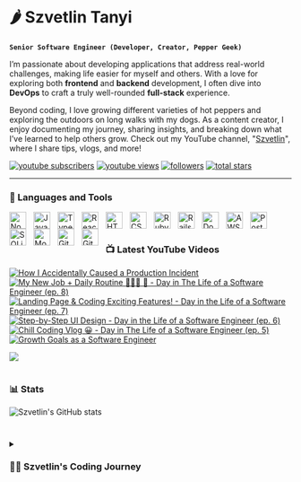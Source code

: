 # 🌶️ Szvetlin Tanyi

**`Senior Software Engineer (Developer, Creator, Pepper Geek)`**

I’m passionate about developing applications that address real-world challenges, making life easier for myself and others. With a love for exploring both **frontend** and **backend** development, I often dive into **DevOps** to craft a truly well-rounded **full-stack** experience. 

Beyond coding, I love growing different varieties of hot peppers and exploring the outdoors on long walks with my dogs. As a content creator, I enjoy documenting my journey, sharing insights, and breaking down what I’ve learned to help others grow. Check out my YouTube channel, "[Szvetlin][youtube]", where I share tips, vlogs, and more!

  <p align="left">
      <a href="https://www.youtube.com/@szvetlin?sub_confirmation=1">
         <img alt="youtube subscribers" title="Subscribe to my YouTube channel" src="https://custom-icon-badges.demolab.com/youtube/channel/subscribers/UCnofkigc-J0eEwyHdM9ybmQ?color=%23E05D44&label=SUBSCRIBE&logo=video&logoColor=white&style=for-the-badge&labelColor=CE4630"/></a> 
      <a href="https://www.youtube.com/@szvetlin">
         <img alt="youtube views" title="YouTube views" src="https://custom-icon-badges.demolab.com/youtube/channel/views/UCnofkigc-J0eEwyHdM9ybmQ?color=%23E1AD0E&logo=eye&logoColor=white&style=for-the-badge&labelColor=C79600"/></a> 
      <a href="https://github.com/tsvetlin?tab=followers">
         <img alt="followers" title="Follow me on Github" src="https://custom-icon-badges.demolab.com/github/followers/tsvetlin?color=236ad3&labelColor=1155ba&style=for-the-badge&logo=person-add&label=Follow&logoColor=white"/></a>
      <a href="https://github.com/tsvetlin?tab=repositories&sort=stargazers">
         <img alt="total stars" title="Total stars on GitHub" src="https://custom-icon-badges.demolab.com/github/stars/tsvetlin?color=55960c&style=for-the-badge&labelColor=488207&logo=star"/></a>
   </p>

---

### 🧰 Languages and Tools

<img align="left" alt="NodeJS" width="30px" style="padding-right:10px;" src="https://cdn.jsdelivr.net/gh/devicons/devicon@latest/icons/nodejs/nodejs-original.svg" />
<img align="left" alt="JavaScript" width="30px" style="padding-right:10px;" src="https://cdn.jsdelivr.net/gh/devicons/devicon/icons/javascript/javascript-plain.svg" />
<img align="left" alt="TypeScript" width="30px" style="padding-right:10px;" src="https://cdn.jsdelivr.net/gh/devicons/devicon/icons/typescript/typescript-plain.svg" />
<img align="left" alt="React" width="30px" style="padding-right:10px;" src="https://cdn.jsdelivr.net/gh/devicons/devicon/icons/react/react-original.svg" />
<img align="left" alt="HTML" width="30px" style="padding-right:10px;" src="https://cdn.jsdelivr.net/gh/devicons/devicon/icons/html5/html5-plain.svg" />
<img align="left" alt="CSS" width="30px" style="padding-right:10px;" src="https://cdn.jsdelivr.net/gh/devicons/devicon/icons/css3/css3-plain.svg" />
<img align="left" alt="Ruby" width="30px" style="padding-right:10px;" src="https://cdn.jsdelivr.net/gh/devicons/devicon@latest/icons/ruby/ruby-original.svg" />
<img align="left" alt="Rails" width="30px" style="padding-right:10px;" src="https://cdn.jsdelivr.net/gh/devicons/devicon@latest/icons/rails/rails-plain.svg" />
<img align="left" alt="Docker" width="30px" style="padding-right:10px;" src="https://cdn.jsdelivr.net/gh/devicons/devicon@latest/icons/docker/docker-original.svg" />
<img align="left" alt="AWS" width="30px" style="padding-right:10px;" src="https://cdn.jsdelivr.net/gh/devicons/devicon@latest/icons/amazonwebservices/amazonwebservices-original-wordmark.svg" />
<img align="left" alt="Postgres" width="30px" style="padding-right:10px;" src="https://cdn.jsdelivr.net/gh/devicons/devicon@latest/icons/postgresql/postgresql-original.svg" />
<img align="left" alt="SQLite" width="30px" style="padding-right:10px;" src="https://cdn.jsdelivr.net/gh/devicons/devicon@latest/icons/sqlite/sqlite-original.svg" />
<img align="left" alt="MongoDB" width="30px" style="padding-right:10px;" src="https://cdn.jsdelivr.net/gh/devicons/devicon@latest/icons/mongodb/mongodb-original.svg" />
<img align="left" alt="Git" width="30px" style="padding-right:10px;" src="https://cdn.jsdelivr.net/gh/devicons/devicon@latest/icons/git/git-original.svg" />
<img align="left" alt="GitHub" width="30px" style="padding-right:10px;" src="https://cdn.jsdelivr.net/gh/devicons/devicon@latest/icons/github/github-original.svg" />
<br />      

#

### 📺 Latest YouTube Videos

<!-- BEGIN YOUTUBE-CARDS -->
[![How I Accidentally Caused a Production Incident](https://ytcards.demolab.com/?id=Sp0a_w5pdCw&title=How+I+Accidentally+Caused+a+Production+Incident&lang=en&timestamp=1733322176&background_color=%230d1117&title_color=%23ffffff&stats_color=%23dedede&max_title_lines=1&width=250&border_radius=5 "How I Accidentally Caused a Production Incident")](https://www.youtube.com/watch?v=Sp0a_w5pdCw)
[![My New Job + Daily Routine 🦮🐕‍🦺 🌮 - Day in The Life of a Software Engineer (ep. 8)](https://ytcards.demolab.com/?id=38ZgXqGAhXM&title=My+New+Job+%2B+Daily+Routine+%F0%9F%A6%AE%F0%9F%90%95%E2%80%8D%F0%9F%A6%BA%C2%A0%F0%9F%8C%AE+-+Day+in+The+Life+of+a+Software+Engineer+%28ep.+8%29&lang=en&timestamp=1729414004&background_color=%230d1117&title_color=%23ffffff&stats_color=%23dedede&max_title_lines=1&width=250&border_radius=5 "My New Job + Daily Routine 🦮🐕‍🦺 🌮 - Day in The Life of a Software Engineer (ep. 8)")](https://www.youtube.com/watch?v=38ZgXqGAhXM)
[![Landing Page & Coding Exciting Features! - Day in the Life of a Software Engineer (ep. 7)](https://ytcards.demolab.com/?id=yB04-DHYyeE&title=Landing+Page+%26+Coding+Exciting+Features%21+-+Day+in+the+Life+of+a+Software+Engineer+%28ep.+7%29&lang=en&timestamp=1711396455&background_color=%230d1117&title_color=%23ffffff&stats_color=%23dedede&max_title_lines=1&width=250&border_radius=5 "Landing Page & Coding Exciting Features! - Day in the Life of a Software Engineer (ep. 7)")](https://www.youtube.com/watch?v=yB04-DHYyeE)
[![Step-by-Step UI Design - Day in the Life of a Software Engineer (ep. 6)](https://ytcards.demolab.com/?id=6SVN1fpYtzI&title=Step-by-Step+UI+Design+-+Day+in+the+Life+of+a+Software+Engineer+%28ep.+6%29&lang=en&timestamp=1710521166&background_color=%230d1117&title_color=%23ffffff&stats_color=%23dedede&max_title_lines=1&width=250&border_radius=5 "Step-by-Step UI Design - Day in the Life of a Software Engineer (ep. 6)")](https://www.youtube.com/watch?v=6SVN1fpYtzI)
[![Chill Coding Vlog 😀 - Day in The Life of a Software Engineer (ep. 5)](https://ytcards.demolab.com/?id=W-zVw54CuhQ&title=Chill+Coding+Vlog+%F0%9F%98%80+-+Day+in+The+Life+of+a+Software+Engineer+%28ep.+5%29&lang=en&timestamp=1709191504&background_color=%230d1117&title_color=%23ffffff&stats_color=%23dedede&max_title_lines=1&width=250&border_radius=5 "Chill Coding Vlog 😀 - Day in The Life of a Software Engineer (ep. 5)")](https://www.youtube.com/watch?v=W-zVw54CuhQ)
[![Growth Goals as a Software Engineer](https://ytcards.demolab.com/?id=uzk1K6A_So4&title=Growth+Goals+as+a+Software+Engineer&lang=en&timestamp=1708699685&background_color=%230d1117&title_color=%23ffffff&stats_color=%23dedede&max_title_lines=1&width=250&border_radius=5 "Growth Goals as a Software Engineer")](https://www.youtube.com/watch?v=uzk1K6A_So4)
<!-- END YOUTUBE-CARDS -->

[<img src="https://custom-icon-badges.demolab.com/badge/-Subscribe%20For%20More-red?style=for-the-badge&logo=video&logoColor=white"/>](https://www.youtube.com/@szvetlin?sub_confirmation=1)

#

### 📊 Stats

![Szvetlin's GitHub stats](https://github-readme-stats.vercel.app/api?username=tsvetlin&show_icons=true&theme=algolia)          
          
#

<details>
 <summary><h3>👨‍💻 Szvetlin's Coding Journey</h3></summary>

As a kid, I loved tinkering with computers, but everything changed in 2010 when I got my first Android phone. Discovering I could create applications sparked my passion for development. I started learning Java and Android development from YouTube during high school, which set me on a path to pursue this passion further in university.

One thing led to another, and I began my career as an Android developer. Along the way, I explored web and backend development, which broadened my perspective on the immense impact of software engineering. In my early 20s, I developed a fascination for microcontrollers and electronics, bridging the gap between software and the physical world. This passion led me to create Bluetooth-enabled cars, robots, and home automation projects.

Inspired by YouTube content creators, I decided to share my own projects and journey with the world. I’m constantly learning, growing, and expanding my horizons, always eager to explore what’s next.

[youtube]: https://www.youtube.com/@szvetlin
[website]: https://svetlin.eu/
